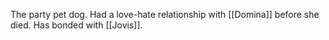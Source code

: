 The party pet dog. Had a love-hate relationship with [[Domina]] before she died. Has bonded with [[Jovis]].